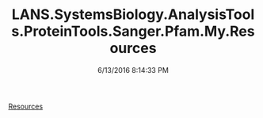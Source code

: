 ﻿---
title: LANS.SystemsBiology.AnalysisTools.ProteinTools.Sanger.Pfam.My.Resources
date: 6/13/2016 8:14:33 PM
---

[Resources](T-LANS.SystemsBiology.AnalysisTools.ProteinTools.Sanger.Pfam.My.Resources.Resources.html)
